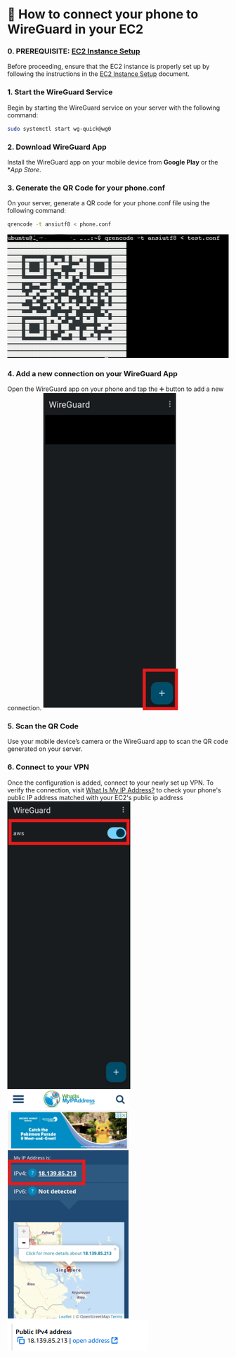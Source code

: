 # 📝 **How to connect your phone to WireGuard in your EC2**

### 0. **PREREQUISITE: [EC2 Instance Setup](EC2.MD)**

Before proceeding, ensure that the EC2 instance is properly set up by following the instructions in the [EC2 Instance Setup](EC2.MD) document.

### 1. **Start the WireGuard Service**

Begin by starting the WireGuard service on your server with the following command:

```bash
sudo systemctl start wg-quick@wg0
```

### 2. **Download WireGuard App**

Install the WireGuard app on your mobile device from **Google Play** or the \*_App Store_.

### 3. **Generate the QR Code for your phone.conf**

On your server, generate a QR code for your phone.conf file using the following command:

```bash
qrencode -t ansiutf8 < phone.conf
```

![alt text](./images/how-1.png)

### 4. **Add a new connection on your WireGuard App**

Open the WireGuard app on your phone and tap the ➕ button to add a new connection.
![alt text](./images/how-0.png)

### 5. **Scan the QR Code**

Use your mobile device’s camera or the WireGuard app to scan the QR code generated on your server.

### 6. **Connect to your VPN**

Once the configuration is added, connect to your newly set up VPN. To verify the connection, visit [What Is My IP Address?](https://whatismyipaddress.com/) to check your phone's public IP address matched with your EC2's public ip address
![VPN is connected](./images/how-2.png)  
![phoneipaddress](./images/how-3.png)
![ec2ipaddress](./images/how-4.png)
